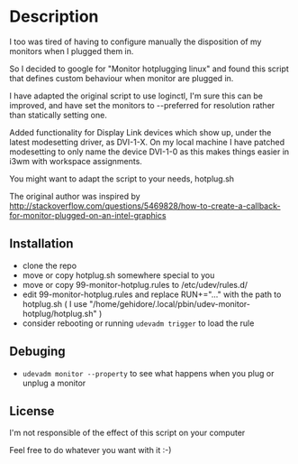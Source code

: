 # Description

I too was tired of having to configure manually the disposition of my monitors when I plugged them in.

So I decided to google for "Monitor hotplugging linux" and found this script that defines custom behaviour when monitor are plugged in.

I have adapted the original script to use loginctl, I'm sure this can be improved, and have set the monitors to --preferred for resolution rather than statically setting one.

Added functionality for Display Link devices which show up, under the latest modesetting driver, as DVI-1-X. On my local machine I have patched modesetting to only name the device DVI-1-0 as this makes things easier in i3wm with workspace assignments.

You might want to adapt the script to your needs, hotplug.sh

The original author was inspired by http://stackoverflow.com/questions/5469828/how-to-create-a-callback-for-monitor-plugged-on-an-intel-graphics

## Installation
  * clone the repo
  * move or copy hotplug.sh somewhere special to you
  * move or copy 99-monitor-hotplug.rules to /etc/udev/rules.d/
  * edit 99-monitor-hotplug.rules and replace RUN+="..." with the path to hotplug.sh ( I use "/home/gehidore/.local/pbin/udev-monitor-hotplug/hotplug.sh" )
  * consider rebooting or running `udevadm trigger` to load the rule

## Debuging
  * `udevadm monitor --property` to see what happens when you plug or unplug a monitor


## License

I'm not responsible of the effect of this script on your computer

Feel free to do whatever you want with it :-)
